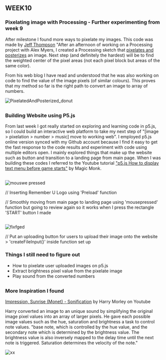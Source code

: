 ## WEEK10

### Pixelating image with Processing - Further experimenting from week 9
After milestone I found more ways to pixelate my images. This code was made by [Jeff Thompson](https://github.com/yerim-kim/slave2algorithm/blob/master/week10/pixelating.pde)
"After an afternoon of working on a Processing project with Alex Myers, I created a Processing sketch that [pixelates and posterizes](https://www.jeffreythompson.org/blog/2012/02/18/pixelate-and-posterize-in-processing/) an image.  Next step (and definitely the hardest) will be to find the weighted center of the pixel areas (not each pixel block but areas of the same color).

From his web blog I have read and understood that he was also working on code to find the value of the image pixels (of similar colours). This proves that my method so far is the right path to convert an image to array of numbers.

![PixelatedAndPosterized_donut](https://user-images.githubusercontent.com/68723268/94733483-2cbff280-03ab-11eb-89bb-736ef36bc95c.jpg)
##

### Building Website using P5.js
From last week I got really started on exploring and learning code in p5.js, so I could build an interactive web platform to take my next step of "[image > pixelation > number > music] move to working web". I employed p5.js online version synced with my Github account because I find it easy to get the fast response to the code results and experiment with code using multiple editors open. 
I mainly explored things that make up the website such as button and transition to a landing page from main page. When I was building these codes I referred to the Youtube tutorial ["p5.js How to display text menu before game starts"](https://www.youtube.com/watch?v=TgHhEzKlLb4) by Magic Monk.
##

![mouswe pressed](https://user-images.githubusercontent.com/68723268/96772113-60cc8780-142e-11eb-8d4a-86bfb03ca065.JPG)

// Inserting Remember U Logo using 'Preload' function

// Smoothly moving from main page to landing page using 'mousepressed' function but going to review again so it works when I press the rectangle 'START' button I made
##

![fixfged](https://user-images.githubusercontent.com/68723268/96772347-bb65e380-142e-11eb-924f-9d37e752bb1c.JPG)

// Put an uploading button for users to upload their image onto the website > 'createFileInput()' inside function set up

### Things I still need to figure out

* How to pixelate user uploaded images on p5.js
* Extract brightness pixel value from the pixelate image
* Play sound from the converted numbers

##

### More Inspiration I found
[Impression, Sunrise (Monet) - Sonification](https://www.youtube.com/watch?v=3vxewNEzh98) by Harry Morley on Youtube

Harry converted an image to an unique sound by simplifying the original image pixel values into an array of larger pixels. He gave each possible image values such as the hue, saturation and brightness a task to control note values.
"base note, which is controlled by the hue value, and the secondary note which is determined by the brightness value. The brightness value is also inversely mapped to the delay time until the next note is triggered. Saturation determines the velocity of the note."

![xx](https://user-images.githubusercontent.com/68723268/96775034-a428f500-1432-11eb-9b3f-261ee0dde347.JPG)



